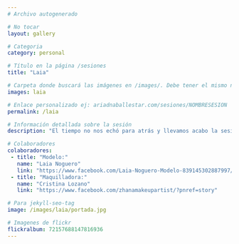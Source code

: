 ```yaml
---
# Archivo autogenerado

# No tocar
layout: gallery

# Categoria
category: personal

# Título en la página /sesiones
title: "Laia"

# Carpeta donde buscará las imágenes en /images/. Debe tener el mismo nombre y sin espacios
images: laia

# Enlace personalizado ej: ariadnaballestar.com/sesiones/NOMBRESESION
permalink: /laia

# Información detallada sobre la sesión
description: "El tiempo no nos echó para atrás y llevamos acabo la sesión en un día nublado y lluvioso. Ambas pusieron todo de su parte para que la sesión saliera bien. ¡Todo un placer trabajar con estas profesionales!"

# Colaboradores
colaboradores:
 - title: "Modelo:"
   name: "Laia Noguero"
   link: "https://www.facebook.com/Laia-Noguero-Modelo-839145302887997/?fref=ts"
 - title: "Maquilladora:"
   name: "Cristina Lozano"
   link: "https://www.facebook.com/zhanamakeupartist/?pnref=story"

# Para jekyll-seo-tag
image: /images/laia/portada.jpg

# Imagenes de flickr
flickralbum: 72157688147816936
---
```

